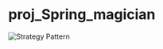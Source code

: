 # proj_Spring_magician

![Strategy Pattern](http://drive.google.com/uc?export=view&id=0B0CgSzgDruzibXgxcXFaV01oOVE)
